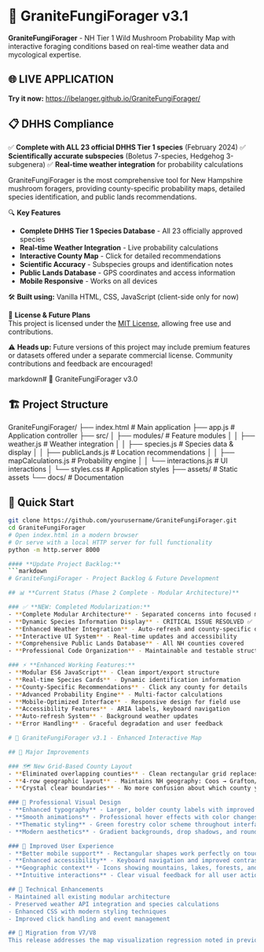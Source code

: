 # 🍄 GraniteFungiForager v3.1

**GraniteFungiForager** - NH Tier 1 Wild Mushroom Probability Map with interactive foraging conditions based on real-time weather data and mycological expertise.

## 🌐 **LIVE APPLICATION**
**Try it now:** https://ibelanger.github.io/GraniteFungiForager/

## 📋 **DHHS Compliance**
✅ **Complete with ALL 23 official DHHS Tier 1 species** (February 2024)
✅ **Scientifically accurate subspecies** (Boletus 7-species, Hedgehog 3-subgenera)
✅ **Real-time weather integration** for probability calculations

GraniteFungiForager is the most comprehensive tool for New Hampshire mushroom foragers, providing county-specific probability maps, detailed species identification, and public lands recommendations.

🔍 **Key Features**
- **Complete DHHS Tier 1 Species Database** - All 23 officially approved species
- **Real-time Weather Integration** - Live probability calculations
- **Interactive County Map** - Click for detailed recommendations
- **Scientific Accuracy** - Subspecies groups and identification notes
- **Public Lands Database** - GPS coordinates and access information
- **Mobile Responsive** - Works on all devices

🛠️ **Built using:** Vanilla HTML, CSS, JavaScript (client-side only for now)

📌 **License & Future Plans**  
This project is licensed under the [MIT License](./LICENSE), allowing free use and contributions.

⚠️ **Heads up:** Future versions of this project may include premium features or datasets offered under a separate commercial license. Community contributions and feedback are encouraged!

markdown# 🍄 GraniteFungiForager v3.0

## 🏗️ Project Structure
GraniteFungiForager/
├── index.html                 # Main application
├── app.js                     # Application controller
├── src/
│   ├── modules/               # Feature modules
│   │   ├── weather.js         # Weather integration
│   │   ├── species.js         # Species data & display
│   │   ├── publicLands.js     # Location recommendations
│   │   ├── mapCalculations.js # Probability engine
│   │   └── interactions.js    # UI interactions
│   └── styles.css            # Application styles
├── assets/                   # Static assets
└── docs/                     # Documentation

## 🚀 Quick Start
```bash
git clone https://github.com/yourusername/GraniteFungiForager.git
cd GraniteFungiForager
# Open index.html in a modern browser
# Or serve with a local HTTP server for full functionality
python -m http.server 8000

#### **Update Project Backlog:**
```markdown
# GraniteFungiForager - Project Backlog & Future Development

## 📊 **Current Status (Phase 2 Complete - Modular Architecture)**

### ✅ **NEW: Completed Modularization:**
- **Complete Modular Architecture** - Separated concerns into focused modules
- **Dynamic Species Information Display** - CRITICAL ISSUE RESOLVED ✅
- **Enhanced Weather Integration** - Auto-refresh and county-specific data
- **Interactive UI System** - Real-time updates and accessibility
- **Comprehensive Public Lands Database** - All NH counties covered
- **Professional Code Organization** - Maintainable and testable structure

### ⚡ **Enhanced Working Features:**
- **Modular ES6 JavaScript** - Clean import/export structure
- **Real-time Species Cards** - Dynamic identification information
- **County-Specific Recommendations** - Click any county for details
- **Advanced Probability Engine** - Multi-factor calculations
- **Mobile-Optimized Interface** - Responsive design for field use
- **Accessibility Features** - ARIA labels, keyboard navigation
- **Auto-refresh System** - Background weather updates
- **Error Handling** - Graceful degradation and user feedback

# 🍄 GraniteFungiForager v3.1 - Enhanced Interactive Map

## 🎯 Major Improvements

### 🗺️ New Grid-Based County Layout
- **Eliminated overlapping counties** - Clean rectangular grid replaces complex polygons
- **4-row geographic layout** - Maintains NH geography: Coos → Grafton/Belknap/Carroll → Sullivan/Merrimack/Strafford → Cheshire/Hillsborough/Rockingham
- **Crystal clear boundaries** - No more confusion about which county you're selecting

### 🎨 Professional Visual Design
- **Enhanced typography** - Larger, bolder county labels with improved readability
- **Smooth animations** - Professional hover effects with color changes and scaling
- **Thematic styling** - Green forestry color scheme throughout interface
- **Modern aesthetics** - Gradient backgrounds, drop shadows, and rounded corners

### 📱 Improved User Experience
- **Better mobile support** - Rectangular shapes work perfectly on touch devices
- **Enhanced accessibility** - Keyboard navigation and improved contrast
- **Geographic context** - Icons showing mountains, lakes, forests, and coastline
- **Intuitive interactions** - Clear visual feedback for all user actions

## 🔧 Technical Enhancements
- Maintained all existing modular architecture
- Preserved weather API integration and species calculations
- Enhanced CSS with modern styling techniques
- Improved click handling and event management

## 🚀 Migration from V7/V8
This release addresses the map visualization regression noted in previous builds while maintaining all the functional improvements from the modular architecture.